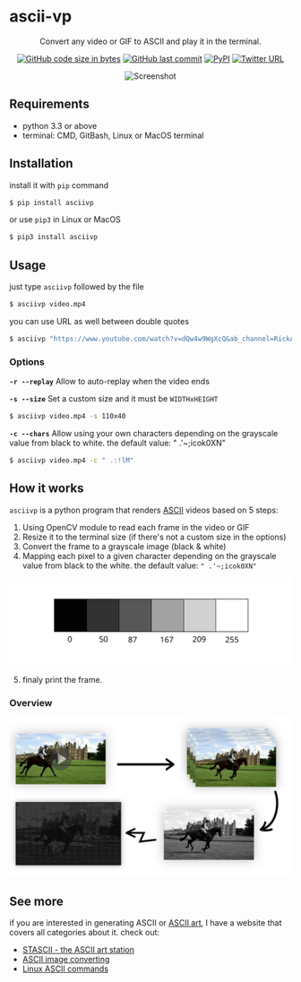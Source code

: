 
# ascii-vp

<div align=center>

Convert any video or GIF to ASCII and play it in the terminal.

[![GitHub code size in bytes](https://img.shields.io/github/languages/code-size/malkiAbdoo/ascii-vp?color=red)](./ascii_video_player)
[![GitHub last commit](https://img.shields.io/github/last-commit/malkiAbdoo/ascii-vp?color=orange&logo=git)](https://github.com/malkiAbdoo/ascii-vp/commits/main)
[![PyPI](https://img.shields.io/pypi/v/asciivp?label=pypi%20version&logo=pypi)](https://pypi.org/project/asciivp/)
[![Twitter URL](https://img.shields.io/twitter/url?label=@malkiAbdoo&url=https%3A%2F%2Ftwitter.com%2FmalkiAbdoo)](https://twitter.com/malkiAbdoo)

![Screenshot](./project_images/example.gif)

</div>

## Requirements
- python 3.3 or above
- terminal: CMD, GitBash, Linux or MacOS terminal

## Installation
install it with `pip` command
```bash
$ pip install asciivp
```

or use `pip3` in Linux or MacOS 
```bash
$ pip3 install asciivp
```

## Usage
just type `asciivp` followed by the file
```bash
$ asciivp video.mp4
```

you can use URL as well between double quotes
```bash
$ asciivp "https://www.youtube.com/watch?v=dQw4w9WgXcQ&ab_channel=RickAstley"
```

### Options
**`-r --replay`**
Allow to auto-replay when the video ends

**`-s --size`** Set a custom size and it must be `WIDTHxHEIGHT`
```bash
$ asciivp video.mp4 -s 110x40
```

**`-c --chars`**
Allow using your own characters depending on the grayscale value from black to white. the default value: " .'~;icok0XN"
```bash
$ asciivp video.mp4 -c " .:!lM"
```

## How it works
`asciivp` is a python program that renders [ASCII](https://en.wikipedia.org/wiki/ASCII) videos based on 5 steps:
1. Using OpenCV module to read each frame in the video or GIF
2. Resize it to the terminal size (if there's not a custom size in the options)
3. Convert the frame to a grayscale image (black & white)
4. Mapping each pixel to a given character depending on the grayscale value from black to the white. the default value: `" .'~;icok0XN"`

![grayscale](./project_images/grayscale.svg)

5. finaly print the frame.

### Overview

![Explaining](./project_images/explain.jpg)

## See more
if you are interested in generating ASCII or [ASCII art](https://en.wikipedia.org/wiki/ASCII_art), I have a website that covers all categories about it.
check out: 

- [STASCII - the ASCII art station](https://stascii.tk/)
- [ASCII image converting](https://stascii.tk/learn/convert-photos-videos)
- [Linux ASCII commands](https://stascii.tk/learn/linux-modules) 



